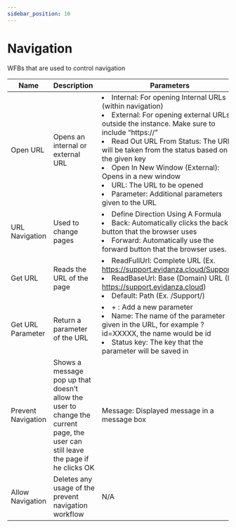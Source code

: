 ```yaml
---
sidebar_position: 10
---
```


# Navigation

WFBs that are used to control navigation

| Name               | Description                                                                                                                      | Parameters                                                                                                                                                                                                                                                                                                                                                                                                                      | Result                                   |
| ------------------ | -------------------------------------------------------------------------------------------------------------------------------- | ------------------------------------------------------------------------------------------------------------------------------------------------------------------------------------------------------------------------------------------------------------------------------------------------------------------------------------------------------------------------------------------------------------------------------- | ---------------------------------------- |
| Open URL           | Opens an internal or external URL                                                                                                | <li>Internal: For opening Internal URLs (within navigation) </li><li>External: For opening external URLs outside the instance. Make sure to include “https://” </li><li>Read Out URL From Status: The URL will be taken from the status based on the given key </li><li>Open In New Window (External): Opens in a new window </li><li>URL: The URL to be opened </li><li>Parameter: Additional parameters given to the URL</li> |          N/A                                |
| URL Navigation     | Used to change pages                                                                                                             | <li>Define Direction Using A Formula</li><li>Back: Automatically clicks the back button that the browser uses </li><li>Forward: Automatically use the forward button that the browser uses. </li>                                                                                                                                                                                                                               |                   N/A                       |
| Get URL            | Reads the URL of the page                                                                                                        | <li>ReadFullUrl: Complete URL (Ex. https://support.evidanza.cloud/Support/)</li><li>ReadBaseUrl: Base (Domain) URL (Ex. https://support.evidanza.cloud) </li><li>Default: Path (Ex. /Support/) </li>                                                                                                                                                                                                                            |            N/A                              |
| Get URL Parameter  | Return a parameter of the URL                                                                                                    | <li>+ : Add a new parameter </li><li>Name: The name of the parameter given in the URL, for example ?id=XXXXX, the name would be id </li><li>Status key: The key that the parameter will be saved in </li>                                                                                                                                                                                                                       | Returns a current parameter when enabled |
| Prevent Navigation | Shows a message pop up that doesn’t allow the user to change the current page, the user can still leave the page if he clicks OK | Message: Displayed message in a message box                                                                                                                                                                                                                                                                                                                                                                                     |     N/A                                     |
| Allow Navigation   | Deletes any usage of the prevent navigation workflow                                                                             |                                                                                                                                                                                                                                                                                                                                                                                                            N/A                     |          N/A                                |
